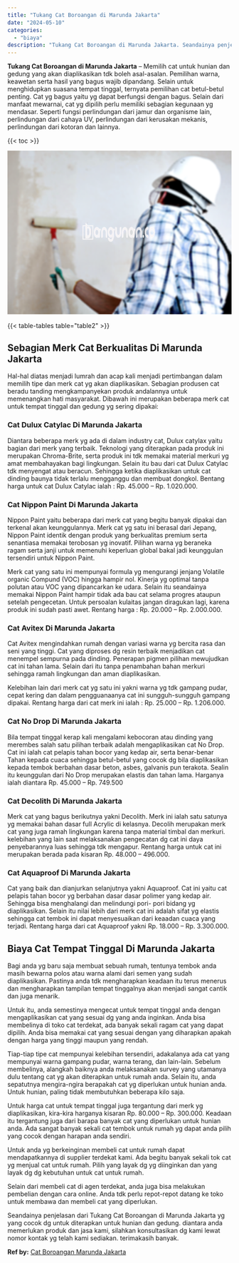 ```yaml
---
title: "Tukang Cat Boroangan di Marunda Jakarta"
date: "2024-05-10"
categories: 
  - "biaya"
description: "Tukang Cat Boroangan di Marunda Jakarta. Seandainya penjelasan dari Tukang Cat Boroangan di Marunda Jakarta yg yang cocok dg untuk diterapkan untuk hunian da..."
---
```


**Tukang Cat Boroangan di Marunda Jakarta** – Memilih cat untuk hunian dan gedung yang akan diaplikasikan tdk boleh asal-asalan. Pemilihan warna, keawetan serta hasil yang bagus wajib dipandang. Selain untuk menghidupkan suasana tempat tinggal, ternyata pemilihan cat betul-betul penting. Cat yg bagus yaitu yg dapat berfungsi dengan bagus. Selain dari manfaat mewarnai, cat yg dipilih perlu memiliki sebagian kegunaan yg mendasar. Seperti fungsi perlindungan dari jamur dan organisme lain, perlindungan dari cahaya UV, perlindungan dari kerusakan mekanis, perlindungan dari kotoran dan lainnya.

{{< toc >}}

![Tukang Cat Boroangan di Marunda Jakarta](/images/jasa-cat-murah34.png)

{{< table-tables table="table2" >}}

## Sebagian Merk Cat Berkualitas Di Marunda Jakarta

Hal-hal diatas menjadi lumrah dan acap kali menjadi pertimbangan dalam memilih tipe dan merk cat yg akan diaplikasikan. Sebagian produsen cat beradu tanding mengkampanyekan produk andalannya untuk memenangkan hati masyarakat. Dibawah ini merupakan beberapa merk cat untuk tempat tinggal dan gedung yg sering dipakai:

### Cat Dulux Catylac Di Marunda Jakarta

Diantara beberapa merk yg ada di dalam industry cat, Dulux catylax yaitu bagian dari merk yang terbaik. Teknologi yang diterapkan pada produk ini merupakan Chroma-Brite, serta produk ini tdk memakai material merkuri yg amat membahayakan bagi lingkungan. Selain itu bau dari cat Dulux Catylac tdk menyengat atau beracun. Sehingga ketika diaplikasikan untuk cat dinding baunya tidak terlalu mengganggu dan membuat dongkol. Bentang harga untuk cat Dulux Catylac ialah : Rp. 45.000 – Rp. 1.020.000.

### Cat Nippon Paint Di Marunda Jakarta

Nippon Paint yaitu beberapa dari merk cat yang begitu banyak dipakai dan terkenal akan keunggulannya. Merk cat yg satu ini berasal dari Jepang, Nippon Paint identik dengan produk yang berkualitas premium serta senantiasa memakai terobosan yg inovatif. Pilihan warna yg beraneka ragam serta janji untuk memenuhi keperluan global bakal jadi keunggulan tersendiri untuk Nippon Paint.

Merk cat yang satu ini mempunyai formula yg mengurangi jenjang Volatile organic Compund (VOC) hingga hampir nol. Kinerja yg optimal tanpa polutan atau VOC yang dipancarkan ke udara. Selain itu seandainya memakai Nippon Paint hampir tidak ada bau cat selama progres ataupun setelah pengecetan. Untuk persoalan kulaitas jangan diragukan lagi, karena produk ini sudah pasti awet. Rentang harga : Rp. 20.000 – Rp. 2.000.000.

### Cat Avitex Di Marunda Jakarta

Cat Avitex mengindahkan rumah dengan variasi warna yg bercita rasa dan seni yang tinggi. Cat yang diproses dg resin terbaik menjadikan cat menempel sempurna pada dinding. Penerapan pigmen pilihan mewujudkan cat ini tahan lama. Selain dari itu tanpa penambahan bahan merkuri sehingga ramah lingkungan dan aman diaplikasikan.

Kelebihan lain dari merk cat yg satu ini yakni warna yg tdk gampang pudar, cepat kering dan dalam pengguanaanya cat ini sungguh-sungguh gampang dipakai. Rentang harga dari cat merk ini ialah : Rp. 25.000 – Rp. 1.206.000.

### Cat No Drop Di Marunda Jakarta

Bila tempat tinggal kerap kali mengalami kebocoran atau dinding yang merembes salah satu pilihan terbaik adalah mengaplikasikan cat No Drop. Cat ini ialah cat pelapis tahan bocor yang kedap air, serta benar-benar Tahan kepada cuaca sehingga betul-betul yang cocok dg bila diaplikasikan kepada tembok berbahan dasar beton, asbes, galvanis pun terakota. Sealin itu keunggulan dari No Drop merupakan elastis dan tahan lama. Harganya ialah diantara Rp. 45.000 – Rp. 749.500

### Cat Decolith Di Marunda Jakarta

Merk cat yang bagus berikutnya yakni Decolith. Merk ini ialah satu satunya yg memakai bahan dasar full Acrylic di kelasnya. Decolih merupakan merk cat yang juga ramah lingkungan karena tanpa material timbal dan merkuri. kelebihan yang lain saat melaksanakan pengecatan dg cat ini daya penyebarannya luas sehingga tdk mengapur. Rentang harga untuk cat ini merupakan berada pada kisaran Rp. 48.000 – 496.000.

### Cat Aquaproof Di Marunda Jakarta

Cat yang baik dan dianjurkan selanjutnya yakni Aquaproof. Cat ini yaitu cat pelapis tahan bocor yg berbahan dasar dasar polimer yang kedap air. Sehingga bisa menghalangi dan melindungi pori- pori bidang yg diaplikasikan. Selain itu nilai lebih dari merk cat ini adalah sifat yg elastis sehingga cat tembok ini dapat menyesuaikan dari keaadan cuaca yang terjadi. Rentang harga dari cat Aquaproof yakni Rp. 18.000 – Rp. 3.300.000.

## Biaya Cat Tempat Tinggal Di Marunda Jakarta

Bagi anda yg baru saja membuat sebuah rumah, tentunya tembok anda masih bewarna polos atau warna alami dari semen yang sudah diaplikasikan. Pastinya anda tdk mengharapkan keadaan itu terus menerus dan mengharapkan tampilan tempat tinggalnya akan menjadi sangat cantik dan juga menarik.

Untuk itu, anda semestinya mengecat untuk tempat tinggal anda dengan mengaplikasikan cat yang sesuai dg yang anda inginkan. Anda bisa membelinya di toko cat terdekat, ada banyak sekali ragam cat yang dapat dipilih. Anda bisa memakai cat yang sesuai dengan yang diharapkan apakah dengan harga yang tinggi maupun yang rendah.

Tiap-tiap tipe cat mempunyai kelebihan tersendiri, adakalanya ada cat yang mempunyai warna gampang pudar, warna terang, dan lain-lain. Sebelum membelinya, alangkah baiknya anda melaksanakan survey yang utamanya dulu tentang cat yg akan diterapkan untuk rumah anda. Selain itu, anda sepatutnya mengira-ngira berapakah cat yg diperlukan untuk hunian anda. Untuk hunian, paling tidak membutuhkan beberapa kilo saja.

Untuk harga cat untuk tempat tinggal juga tergantung dari merk yg diaplikasikan, kira-kira harganya kisaran Rp. 80.000 – Rp. 300.000. Keadaan itu tergantung juga dari barapa banyak cat yang diperlukan untuk hunian anda. Ada sangat banyak sekali cat tembok untuk rumah yg dapat anda pilih yang cocok dengan harapan anda sendiri.

Untuk anda yg berkeinginan membeli cat untuk rumah dapat mendapatkannya di supplier terdekat kami. Ada begitu banyak sekali tok cat yg menjual cat untuk rumah. Pilih yang layak dg yg diinginkan dan yang layak dg dg kebutuhan untuk cat untuk rumah.

Selain dari membeli cat di agen terdekat, anda juga bisa melakukan pembelian dengan cara online. Anda tdk perlu repot-repot datang ke toko untuk membawa dan membeli cat yang diperlukan.

Seandainya penjelasan dari Tukang Cat Boroangan di Marunda Jakarta yg yang cocok dg untuk diterapkan untuk hunian dan gedung. diantara anda memerlukan produk dan jasa kami, silahkan konsultasikan dg kami lewat nomor kontak yg telah kami sediakan. terimakasih banyak.

**Ref by:** [Cat Boroangan Marunda Jakarta](https://id.wikipedia.org/wiki/Cat)
